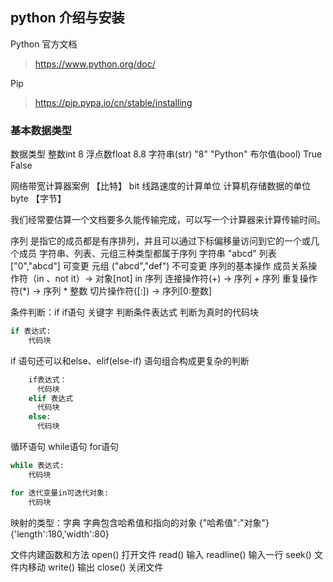 ## python 介绍与安装
Python 官方文档
> https://www.python.org/doc/

Pip
> https://pip.pypa.io/cn/stable/installing

### 基本数据类型
数据类型
    整数int 8
    浮点数float 8.8
    字符串(str) "8" "Python"
    布尔值(bool) True False


网络带宽计算器案例
【比特】 bit 线路速度的计算单位
     计算机存储数据的单位 byte 【字节】

我们经常要估算一个文档要多久能传输完成，可以写一个计算器来计算传输时间。


序列
是指它的成员都是有序排列，并且可以通过下标偏移量访问到它的一个或几个成员
 字符串、列表、元组三种类型都属于序列
    字符串 "abcd"
    列表 ["0","abcd"]  可变更
    元组 ("abcd","def") 不可变更
序列的基本操作
成员关系操作符（in 、not it）-> 对象[not] in 序列
连接操作符(+) -> 序列 + 序列
重复操作符(*) -> 序列 * 整数
切片操作符([:]) -> 序列[0:整数]


条件判断：if
if语句
    关键字
    判断条件表达式
    判断为真时的代码块

```python
if 表达式:
    代码块
```



if 语句还可以和else、elif(else-if) 语句组合构成更复杂的判断
```python
    if表达式：
      代码块
    elif 表达式
      代码块
    else:
      代码块
```
    

循环语句
    while语句  for语句
```python
while 表达式:
    代码块
```


```python
for 迭代变量in可迭代对象:
    代码块 
```


映射的类型：字典
    字典包含哈希值和指向的对象
    {"哈希值":"对象"}
    {'length':180,'width':80}


文件内建函数和方法
    open() 打开文件
    read() 输入
    readline() 输入一行
    seek() 文件内移动
    write() 输出
    close() 关闭文件

